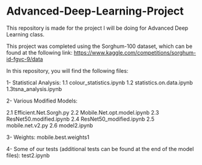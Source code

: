 # Advanced-Deep-Learning-Project
This repository is made for the project I will be doing for Advanced Deep Learning class.

This project was completed using the Sorghum-100 dataset, which can be found at the following link:
https://www.kaggle.com/competitions/sorghum-id-fgvc-9/data

In this repository, you will find the following files:

1- Statistical Analysis:
1.1 colour_statistics.ipynb
1.2 statistics.on.data.ipynb
1.3tsna_analysis.ipynb

2- Various Modified Models:

2.1 Efficient.Net.Sorgh.py
2.2 Mobile.Net.opt.model.ipynb
2.3 ResNet50.modified.ipynb
2.4 ResNet50_modified.ipynb
2.5 mobile.net.v2.py
2.6 model2.ipynb

3- Weights:
mobile.best.weights1

4- Some of our tests (additional tests can be found at the end of the model files):
test2.ipynb

